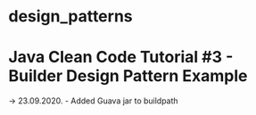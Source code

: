 # design_patterns
<h1>Java Clean Code Tutorial #3 - Builder Design Pattern Example</h1>

-> 23.09.2020. - Added Guava jar to buildpath
